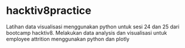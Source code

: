 # hacktiv8practice 
Latihan data visualisasi menggunakan python untuk sesi 24 dan 25 dari bootcamp hacktiv8.
Melakukan data analysis dan visualisasi untuk employee attrition menggunakan python dan plotly
